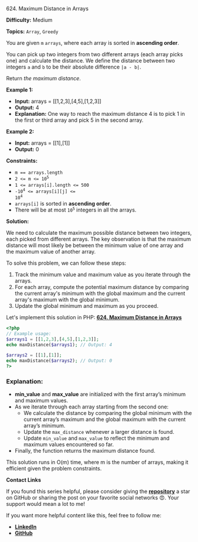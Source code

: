 624\. Maximum Distance in Arrays

**Difficulty:** Medium

**Topics:** `Array`, `Greedy`

You are given `m` `arrays`, where each array is sorted in **ascending order**.

You can pick up two integers from two different arrays (each array picks one) and calculate the distance. We define the distance between two integers `a` and `b` to be their absolute difference `|a - b|`.

Return _the maximum distance_.

**Example 1:**

- **Input:** arrays = [[1,2,3],[4,5],[1,2,3]]
- **Output:** 4
- **Explanation:** One way to reach the maximum distance 4 is to pick 1 in the first or third array and pick 5 in the second array.

**Example 2:**

- **Input:** arrays = [[1],[1]]
- **Output:** 0

**Constraints:**

- <code>m == arrays.length</code>
- <code>2 <= m <= 10<sup>5</sup></code>
- <code>1 <= arrays[i].length <= 500</code>
- <code>-10<sup>4</sup>  <= arrays[i][j] <= 10<sup>4</sup></code>
- `arrays[i]` is sorted in **ascending order**.
- There will be at most <code>10<sup>5</sup></code> integers in all the arrays.


**Solution:**

We need to calculate the maximum possible distance between two integers, each picked from different arrays. The key observation is that the maximum distance will most likely be between the minimum value of one array and the maximum value of another array.

To solve this problem, we can follow these steps:

1. Track the minimum value and maximum value as you iterate through the arrays.
2. For each array, compute the potential maximum distance by comparing the current array's minimum with the global maximum and the current array's maximum with the global minimum.
3. Update the global minimum and maximum as you proceed.

Let's implement this solution in PHP: **[624. Maximum Distance in Arrays](https://github.com/mah-shamim/leet-code-in-php/tree/main/algorithms/000624-maximum-distance-in-arrays/solution.php)**

```php
<?php
// Example usage:
$arrays1 = [[1,2,3],[4,5],[1,2,3]];
echo maxDistance($arrays1); // Output: 4

$arrays2 = [[1],[1]];
echo maxDistance($arrays2); // Output: 0
?>
```

### Explanation:

- **min_value** and **max_value** are initialized with the first array’s minimum and maximum values.
- As we iterate through each array starting from the second one:
   - We calculate the distance by comparing the global minimum with the current array’s maximum and the global maximum with the current array’s minimum.
   - Update the `max_distance` whenever a larger distance is found.
   - Update `min_value` and `max_value` to reflect the minimum and maximum values encountered so far.
- Finally, the function returns the maximum distance found.

This solution runs in O(m) time, where m is the number of arrays, making it efficient given the problem constraints.

**Contact Links**

If you found this series helpful, please consider giving the **[repository](https://github.com/mah-shamim/leet-code-in-php)** a star on GitHub or sharing the post on your favorite social networks 😍. Your support would mean a lot to me!

If you want more helpful content like this, feel free to follow me:

- **[LinkedIn](https://www.linkedin.com/in/arifulhaque/)**
- **[GitHub](https://github.com/mah-shamim)**

